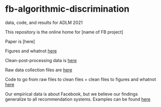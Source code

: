 # fb-algorithmic-discrimination
 data, code, and results for ADLM 2021
 
 This repository is the online home for [name of FB project] 

Paper is [here]

Figures and whatnot [here](https://github.com/diagdavenport/fb-algorithmic-discrimination/tree/main/Output/Graphs)

Clean-post-processing data is [here](https://github.com/diagdavenport/fb-algorithmic-discrimination/tree/main/Temp)

Raw data collection files are [here](https://github.com/diagdavenport/fb-algorithmic-discrimination/tree/main/Data)

Code to go from raw files to clean files + clean files to figures and whatnot [here](https://github.com/diagdavenport/fb-algorithmic-discrimination/tree/main/Scripts)

Our empirical data is about Facebook, but we believe our findings generalize to all recommendation systems. Examples can be found [here](https://docs.google.com/spreadsheets/d/12AD_KNlMbiCj-wLliADPvOoaFzuGN1azS8RjHxIClw8/edit?usp=sharing)
